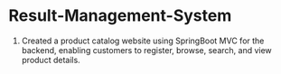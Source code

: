 # Result-Management-System
1) Created a product catalog website using SpringBoot MVC for the backend, enabling customers to register, browse, search, and view product details.
